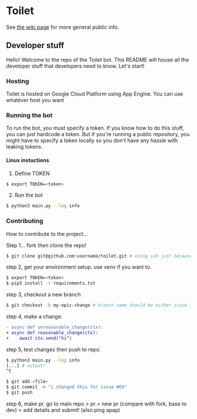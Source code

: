 # Toilet

See [the wiki page](https://wiki.apap04.com/wiki/Toilet) for more general public info.

## Developer stuff

Hello! Welcome to the repo of the Toilet bot. This README will house all the developer stuff that developers need to know. Let's start!

### Hosting

Toilet is hosted on Google Cloud Platform using App Engine. You can use whatever host you want

### Running the bot

To run the bot, you must specify a token. If you know how to do this stuff, you can just hardcode a token. But if you're running a public repository, you might have to specify a token locally so you don't have any hassle with leaking tokens.

#### Linux instuctions

1. Define TOKEN

```bash
$ export TOKEN=<token>
```

2. Run the bot

```bash
$ python3 main.py --log info
```

### Contributing

How to contribute to the project...

Step 1... fork then clone the repo!

```bash
$ git clone git@github.com:username/toilet.git # using ssh just because :p
```

step 2, get your environment setup. use venv if you want to.

```bash
$ export TOKEN=<token>
$ pip3 install -r requirements.txt
```

step 3, checkout a new branch

```bash
$ git checkout -b my-epic-change # branch name should be either issue TL-/# or anything that relates to an issue
```

step 4, make a change.

```patch
- async def unreasonable_change(ctx):
+ async def reasonable_change(ctx):
+    await ctx.send("hi")
```

step 5, test changes then push to repo.

```bash
$ python3 main.py --log info
[...] # output!
^C

$ git add <file>
$ git commit -m "i changed this for issue #69"
$ git push
```

step 6, make pr. go to main repo > pr > new pr (compare with fork, base to dev) > add details and submit! (also ping apap)
